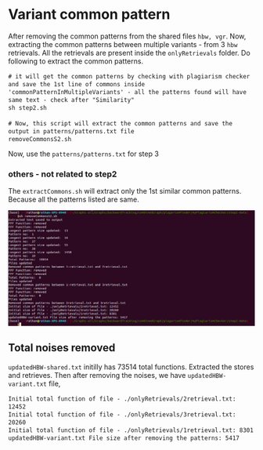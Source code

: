 # Variant common pattern

After removing the common patterns from the shared files `hbw, vgr`. Now, extracting the common patterns between multiple variants - from 3 `hbw` retrievals. All the retrievals are present inside the `onlyRetrievals` folder.
Do following to extract the common patterns.
```
# it will get the common patterns by checking with plagiarism checker and save the 1st line of commons inside 'commonPatternInMultipleVariants' - all the patterns found will have same text - check after "Similarity"
sh step2.sh 

# Now, this script will extract the common patterns and save the output in patterns/patterns.txt file
removeCommonsS2.sh
```
Now, use the `patterns/patterns.txt` for step 3

### others - not related to step2
The `extractCommons.sh` will extract only the 1st similar common patterns. Because all the patterns listed are same.

![variantCommonPatterns](pics/variantCommonPatterns.png)


## Total noises removed
`updatedHBW-shared.txt` initilly has 73514 total functions.
Extracted the stores and retrieves. Then after removing the noises, we have `updatedHBW-variant.txt` file,
```
Initial total function of file - ./onlyRetrievals/2retrieval.txt: 12452
Initial total function of file - ./onlyRetrievals/3retrieval.txt: 20260
Initial total function of file - ./onlyRetrievals/1retrieval.txt: 8301
updatedHBW-variant.txt File size after removing the patterns: 5417
```
